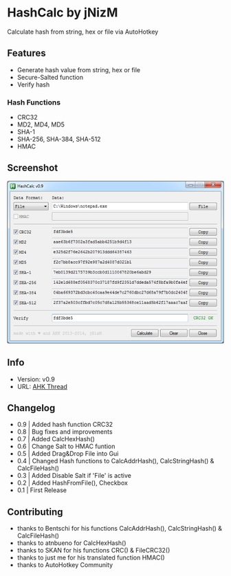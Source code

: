 # HashCalc by jNizM
Calculate hash from string, hex or file via AutoHotkey


## Features
* Generate hash value from string, hex or file
* Secure-Salted function
* Verify hash

### Hash Functions
* CRC32
* MD2, MD4, MD5
* SHA-1
* SHA-256, SHA-384, SHA-512
* HMAC

## Screenshot
![Screenshot](Screenshot.png)


## Info
* Version: v0.9
* URL: [AHK Thread](http://ahkscript.org/boards/viewtopic.php?f=6&t=87)


## Changelog
* 0.9 | Added hash function CRC32
* 0.8 | Bug fixes and improvements
* 0.7 | Added CalcHexHash()
* 0.6 | Change Salt to HMAC funtion
* 0.5 | Added Drag&Drop File into Gui
* 0.4 | Changed Hash functions to CalcAddrHash(), CalcStringHash() & CalcFileHash()
* 0.3 | Added Disable Salt if 'File' is active
* 0.2 | Added HashFromFile(), Checkbox
* 0.1 | First Release


## Contributing
* thanks to Bentschi for his functions CalcAddrHash(), CalcStringHash() & CalcFileHash()
* thanks to atnbueno for CalcHexHash()
* thanks to SKAN for his functions CRC() & FileCRC32()
* thanks to just me for his translated function HMAC()
* thanks to AutoHotkey Community